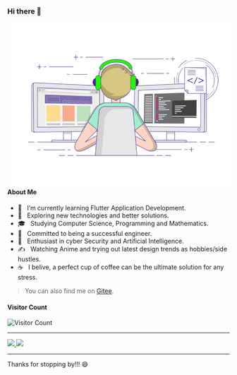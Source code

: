 ### Hi there 👋

<img align="right" alt="GIF" src="cover.gif" width="500"/>

#### **About Me**

- 🔭 &nbsp; I’m currently learning Flutter Application Development.
- 🤔 &nbsp; Exploring new technologies and better solutions.
- 🎓 &nbsp; Studying Computer Science, Programming and Mathematics.
- 💼 &nbsp; Committed to being a successful engineer.
- 🌱 &nbsp; Enthusiast in cyber Security and Artificial Intelligence.
- ✍️ &nbsp; Watching Anime and trying out latest design trends as hobbies/side hustles.
- ☕ &nbsp; I belive, a perfect cup of coffee can be the ultimate solution for any stress. 

> You can also find me on [Gitee](https://gitee.com/sarom).

#### **Visitor Count**

![Visitor Count](https://profile-counter.glitch.me/HuijieYao/count.svg)

---

<a href="https://github.com/HuijieYao">
  <img height="180em" src="https://github-readme-stats.vercel.app/api?username=HuijieYao&theme=buefy&show_icons=true" />
  <img height="180em" src="https://github-readme-stats.vercel.app/api/top-langs/?username=HuijieYao&theme=buefy&layout=compact" />
<a>

---

Thanks for stopping by!!! 😄
